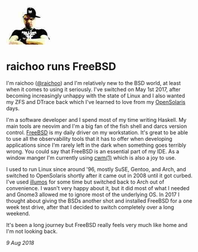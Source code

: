 <p><a href="/" alt="avatar" title="home page"><img src="raichoo.jpeg" class="w3"></a></p>

# raichoo runs FreeBSD

I'm raichoo ([@raichoo]) and I'm relatively new to the BSD world,
at least when it comes to using it seriously. I've switched on May
1st 2017, after becoming increasingly unhappy with the state of
Linux and I also wanted my ZFS and DTrace back which I've learned
to love from my [OpenSolaris] days.

I'm a software developer and I spend most of my time writing Haskell.
My main tools are neovim and I'm a big fan of the fish shell and
darcs version control.  [FreeBSD] is my daily driver on my workstation.
It's great to be able to use all the observability tools that it
has to offer when developing applications since I'm rarely left in
the dark when something goes terribly wrong. You could say that
FreeBSD is an essential part of my IDE. As a window manger I'm
currently using [cwm(1)] which is also a joy to use.

I used to run Linux since around '96, mostly SuSE, Gentoo, and Arch,
and switched to OpenSolaris shortly after it came out in 2008 until
it got curbed. I've used [illumos] for some time but switched back
to Arch out of convenience. I wasn't very happy about it, but it
did most of what I needed and Gnome3 allowed me to ignore most of
the underlying OS. In 2017 I thought about giving the BSDs another
shot and installed FreeBSD for a one week test drive, after that I
decided to switch completely over a long weekend.

It's been a long journey but FreeBSD really feels very much like
home and I'm not looking back.

_9 Aug 2018_

[@raichoo]: https://twitter.com/raichoo
[FreeBSD]: https://www.freebsd.org/
[cwm(1)]: https://man.openbsd.org/cwm.1
[illumos]: https://www.illumos.org/
[OpenSolaris]: https://en.m.wikipedia.org/wiki/OpenSolaris
